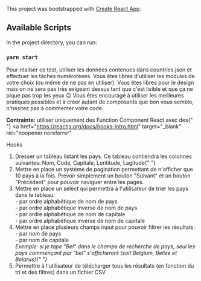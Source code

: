 This project was bootstrapped with [Create React App](https://github.com/facebook/create-react-app).

## Available Scripts

In the project directory, you can run:

### `yarn start`

Pour réaliser ce test, utiliser les données contenues dans
countries.json et effectuer les tâches numérotéees. Vous êtes libres
d'utiliser les modules de votre choix (ou même de ne pas en utiliser).
Vous êtes libres pour le design mais on ne sera pas très exigeant
dessus tant que c'est lisible et que ça ne pique pas trop les yeux 😉
Vous êtes encouragé à utiliser les meilleures pratiques possibles et à
créer autant de composants que bon vous semble, n'hésitez pas à
commenter votre code.

<b>Contrainte:</b> utiliser uniquement des Function Component React
avec des{" "}
<a
  href="https://reactjs.org/docs/hooks-intro.html"
  target="_blank"
  rel="noopener noreferrer"
>
  Hooks
</a>

<ol>
<li>
  Dresser un tableau listant les pays. Ce tableau contiendra les
  colonnes suivantes: Nom, Code, Capitale, Lontitude, Lagitude{" "}
</li>
<li>
  Mettre en place un système de pagination permettant de n'afficher
  que 10 pays à la fois. Prevoir simplement un bouton "Suivant" et un
  bouton "Précédent" pour pouvoir naviguer entre les pages.
</li>
<li>
  Mettre en place un select qui permettra à l'utilisateur de trier les
  pays dans le tableau:
  <br />
  - par ordre alphabétique de nom de pays <br />
  - par ordre alphabétique inverse de nom de pays <br />
  - par ordre alphabétique de nom de capitale <br />
  - par ordre alphabétique inverse de nom de capitale <br />
</li>

<li>
  Mettre en place plusieurs champs input pour pouvoir filtrer les
  résultats:
  <br />
  - par nom de pays
  <br />
  - par nom de capitale
  <br />
  <i>
    Exemple: si je tape "Bel" dans le champs de recherche de pays,
    seul les pays commençant par "bel" s'afficheront (soit Belgium,
    Belize et Belarus){" "}
  </i>
</li>

<li>
  Permettre à l'utilisateur de télécharger tous les résultats (en
  fonction du tri et des filtres) dans un fichier CSV
</li>
</ol>
